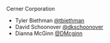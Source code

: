 Cerner Corporation

- Tyler Biethman [@tbiethman]
- David Schoonover [@dkschoonover]
- Dianna McGinn [@DMcginn]

[@tbiethman]: https://github.com/tbiethman
[@dkschoonover]: https://github.com/dkschoonover
[@DMcginn]: https://github.com/DMcginn